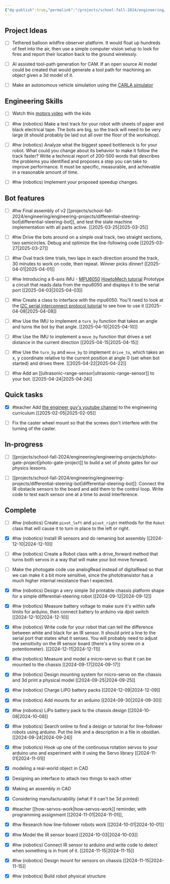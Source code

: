 ```yaml
---
{"dg-publish":true,"permalink":"/projects/school-fall-2024/engineering/engineering-kanban/"}
---
```



## Project Ideas

- [ ] Tethered balloon wildfire observer platform. It would float up hundreds of feet into the air, then use a simple computer vision setup to look for fires and report their location back to the ground wirelessly.
- [ ] AI assisted tool-path generation for CAM. If an open source AI model could be created that would generate a tool path for machining an object given a 3d model of it.
- [ ] Make an autonomous vehicle simulation using the [CARLA simulator](https://carla.org/)


## Engineering Skills

- [ ] Watch this [motors video](https://www.youtube.com/watch?v=-PCuDnpgiew) with the kids
- [ ] #hw (robotics) Make a test track for your robot with sheets of paper and black electrical tape. The bots are big, so the track will need to be very large (it should probably be laid out all over the floor of the workshop).
- [ ] #hw (robotics) Analyze what the biggest speed bottleneck is for your robot. What could you change about its behavior to make it follow the track faster? Write a technical report of 200-500 words that describes the problems you identified and proposes a step you can take to improve performance. It must be specific, measurable, and achievable in a reasonable amount of time.
- [ ] #hw (robotics) Implement your proposed speedup changes.


## Bot features

- [ ] #hw Final assembly of v2 [[projects/school-fall-2024/engineering/engineering-projects/differential-steering-bot\|differential-steering-bot]], and test the state machine implementation with all parts active. [[2025-03-25\|2025-03-25]]
- [ ] #hw Drive the bots around on a simple oval track, two straight sections, two semicircles. Debug and optimize the line-following code [[2025-03-27\|2025-03-27]]
- [ ] #hw Oval track time trials, two laps in each direction around the track, 30 minutes to work on code, then repeat. Winner picks dinner! [[2025-04-01\|2025-04-01]]
- [ ] #hw Introducing a 6-axis IMU - [MPU6050](https://components101.com/sensors/mpu6050-module) [HowtoMech tutorial](https://howtomechatronics.com/tutorials/arduino/arduino-and-mpu6050-accelerometer-and-gyroscope-tutorial/) Prototype a circuit that reads data from the mpu6050 and displays it to the serial port [[2025-04-03\|2025-04-03]]
- [ ] #hw Create a class to interface with the mpu6050. You'll need to look at the [I2C serial interconnect protocol tutorial](https://learn.sparkfun.com/tutorials/i2c/all) to see how to use it [[2025-04-08\|2025-04-08]]
- [ ] #hw Use the IMU to implement a `turn_by` function that takes an angle and turns the bot by that angle. [[2025-04-10\|2025-04-10]]
- [ ] #hw Use the IMU to implement a `move_by` function that drives a set distance in the current direction [[2025-04-15\|2025-04-15]]
- [ ] #hw Use the `turn_by` and `move_by` to implement `drive_to`, which takes an x, y coordinate relative to the current position at angle 0 (set when bot started) and drives there. [[2025-04-22\|2025-04-22]]
- [ ] #hw Add an [[ultrasonic-range-sensor\|ultrasonic-range-sensor]] to your bot. [[2025-04-24\|2025-04-24]]


## Quick tasks

- [x] #teacher Add [the engineer guy's youtube channel](https://www.youtube.com/@engineerguyvideo/playlists) to the engineering curriculum [[2025-02-05\|2025-02-05]]
- [ ] Fix the caster wheel mount so that the screws don't interfere with the turning of the caster.


## In-progress

- [ ] [[projects/school-fall-2024/engineering/engineering-projects/photo-gate-project\|photo-gate-project]] to build a set of photo gates for our physics lessons.
- [ ] [[projects/school-fall-2024/engineering/engineering-projects/differential-steering-bot\|differential-steering-bot]]: Connect the IR obstacle sensors to the board and add them to the control loop. Write code to test each sensor one at a time to avoid interference.


## Complete

- [ ] #hw (robotics) Create `pivot_left` and `pivot_right` methods for the `Robot` class that will cause it to turn in place to the left or right.
- [x] #hw (robotics) Install IR sensors and do remaning bot assembly [[2024-12-10\|2024-12-10]]
- [ ] #hw (robotics) Create a Robot class with a drive_forward method that turns both servos in a way that will make your bot move forward.
- [ ] Make the photogate code use analogRead instead of digitalRead so that we can make it a bit more sensitive, since the phototransistor has a much higher internal resistance than I expected.
- [x] #hw (robotics) Design a very simple 3d printable chassis platform shape for a simple differential-steering robot [[2024-09-12\|2024-09-12]]
- [x] #hw (robotics) Measure battery voltage to make sure it's within safe limits for arduino, then connect battery to arduino via dpst switch [[2024-12-10\|2024-12-10]]
- [x] #hw (robotics) Write code for your robot that can tell the difference between white and black for an IR sensor. It should print a line to the serial port that states what it senses. You will probably need to adjust the sensitivity on the IR sensor board (there's a tiny screw on a potentiometer). [[2024-12-11\|2024-12-11]]
- [x] #hw (robotics) Measure and model a micro-servo so that it can be mounted to the chassis [[2024-09-17\|2024-09-17]]
- [x] #hw (robotics) Design mounting system for micro-servo on the chassis and 3d print a physical model [[2024-09-25\|2024-09-25]]
- [x] #hw (robotics) Charge LiPO battery packs [[2024-12-09\|2024-12-09]]
- [x] #hw (robotics) Add mounts for an arduino [[2024-09-30\|2024-09-30]]
- [x] #hw (robotics) LiPo battery pack to the chassis design [[2024-10-08\|2024-10-08]]
- [x] #hw (robotics) Search online to find a design or tutorial for line-follower robots using arduino. Put the link and a description in a file in obsidian. [[2024-09-24\|2024-09-24]]
- [x] #hw (robotics) Hook up one of the continuous rotation servos to your arduino uno and experiment with it using the Servo library [[2024-11-01\|2024-11-01]]
- [x] modeling a real-world object in CAD
- [x] Designing an interface to attach two things to each other
- [x] Making an assembly in CAD
- [x] Considering manufacturability (what if it can't be 3d printed)
- [x] #teacher [[how-servos-work\|how-servos-work]] reminder, with programming assignment [[2024-11-01\|2024-11-01]],
- [x] #hw Research how line-follower robots work [[2024-10-01\|2024-10-01]]
- [x] #hw Model the IR sensor board [[2024-10-03\|2024-10-03]]
- [x] #hw (robotics) Connect IR sensor to arduino and write code to detect when something is in front of it. [[2024-11-15\|2024-11-15]]
- [x] #hw (robotics) Design mount for sensors on chassis [[2024-11-15\|2024-11-15]]
- [x] #hw (robotics) Build robot physical structure




